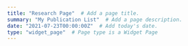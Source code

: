 ```yaml
---
title: "Research Page"  # Add a page title.
summary: "My Publication List"  # Add a page description.
date: "2021-07-23T00:00:00Z"  # Add today's date.
type: "widget_page"  # Page type is a Widget Page
---
```

